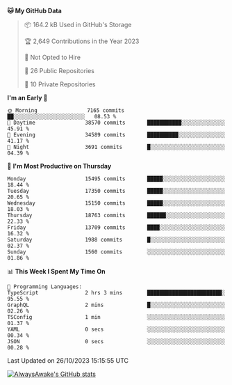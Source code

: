 <!--START_SECTION:waka-->
**🐱 My GitHub Data** 

> 📦 164.2 kB Used in GitHub's Storage 
 > 
> 🏆 2,649 Contributions in the Year 2023
 > 
> 🚫 Not Opted to Hire
 > 
> 📜 26 Public Repositories 
 > 
> 🔑 10 Private Repositories 
 > 
**I'm an Early 🐤** 

```text
🌞 Morning                7165 commits        ██░░░░░░░░░░░░░░░░░░░░░░░   08.53 % 
🌆 Daytime                38570 commits       ███████████░░░░░░░░░░░░░░   45.91 % 
🌃 Evening                34589 commits       ██████████░░░░░░░░░░░░░░░   41.17 % 
🌙 Night                  3691 commits        █░░░░░░░░░░░░░░░░░░░░░░░░   04.39 % 
```
📅 **I'm Most Productive on Thursday** 

```text
Monday                   15495 commits       █████░░░░░░░░░░░░░░░░░░░░   18.44 % 
Tuesday                  17350 commits       █████░░░░░░░░░░░░░░░░░░░░   20.65 % 
Wednesday                15150 commits       █████░░░░░░░░░░░░░░░░░░░░   18.03 % 
Thursday                 18763 commits       ██████░░░░░░░░░░░░░░░░░░░   22.33 % 
Friday                   13709 commits       ████░░░░░░░░░░░░░░░░░░░░░   16.32 % 
Saturday                 1988 commits        █░░░░░░░░░░░░░░░░░░░░░░░░   02.37 % 
Sunday                   1560 commits        ░░░░░░░░░░░░░░░░░░░░░░░░░   01.86 % 
```


📊 **This Week I Spent My Time On** 

```text
💬 Programming Languages: 
TypeScript               2 hrs 3 mins        ████████████████████████░   95.55 % 
GraphQL                  2 mins              █░░░░░░░░░░░░░░░░░░░░░░░░   02.26 % 
TSConfig                 1 min               ░░░░░░░░░░░░░░░░░░░░░░░░░   01.37 % 
YAML                     0 secs              ░░░░░░░░░░░░░░░░░░░░░░░░░   00.34 % 
JSON                     0 secs              ░░░░░░░░░░░░░░░░░░░░░░░░░   00.28 % 
```


 Last Updated on 26/10/2023 15:15:55 UTC
<!--END_SECTION:waka-->

[![AlwaysAwake's GitHub stats](https://github-readme-stats.vercel.app/api?username=AlwaysAwake&show_icons=true&theme=github_dark&count_private=true)](https://github.com/AlwaysAwake/AlwaysAwake)
